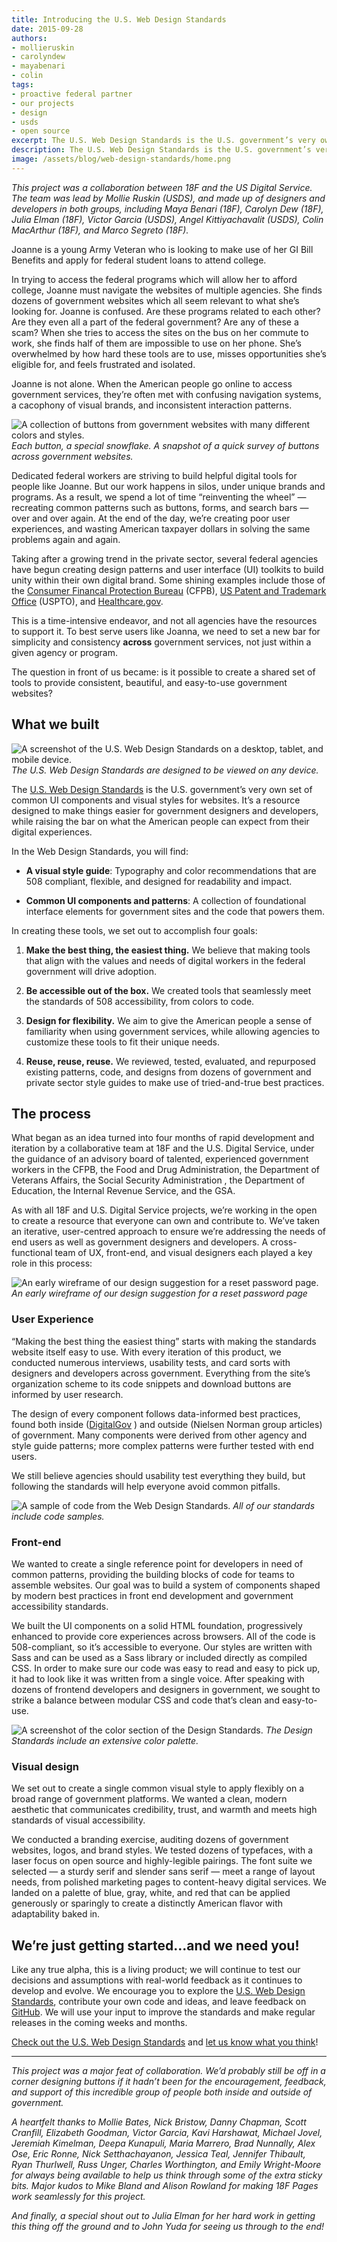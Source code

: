 ```yaml
---
title: Introducing the U.S. Web Design Standards
date: 2015-09-28
authors:
- mollieruskin
- carolyndew
- mayabenari
- colin
tags:
- proactive federal partner
- our projects
- design
- usds
- open source
excerpt: The U.S. Web Design Standards is the U.S. government’s very own set of common UI components and visual styles for websites. It’s a resource designed to make things easier for government designers and developers, while raising the bar on what the American people can expect from their digital experiences.
description: The U.S. Web Design Standards is the U.S. government’s very own set of common UI components and visual styles for websites. It’s a resource designed to make things easier for government designers and developers, while raising the bar on what the American people can expect from their digital experiences.
image: /assets/blog/web-design-standards/home.png
---
```


*This project was a collaboration between 18F and the US Digital
Service. The team was lead by Mollie Ruskin (USDS), and made up of
designers and developers in both groups, including Maya Benari (18F),
Carolyn Dew (18F), Julia Elman (18F), Victor Garcia (USDS), Angel
Kittiyachavalit (USDS), Colin MacArthur (18F), and Marco Segreto (18F).*

Joanne is a young Army Veteran who is looking to make use of her GI Bill
Benefits and apply for federal student loans to attend college.

In trying to access the federal programs which will allow her to afford
college, Joanne must navigate the websites of multiple agencies. She
finds dozens of government websites which all seem relevant to what
she’s looking for. Joanne is confused. Are these programs related to
each other? Are they even all a part of the federal government? Are any
of these a scam? When she tries to access the sites on the bus on her
commute to work, she finds half of them are impossible to use on her
phone. She’s overwhelmed by how hard these tools are to use, misses
opportunities she’s eligible for, and feels frustrated and isolated.

Joanne is not alone. When the American people go online to access
government services, they’re often met with confusing navigation
systems, a cacophony of visual brands, and inconsistent interaction
patterns.

![A collection of buttons from government websites with many different colors and styles.](/assets/blog/web-design-standards/buttons.png)
*Each button, a special snowflake. A snapshot of a quick survey of buttons across government websites.*

Dedicated federal workers are striving to build helpful digital tools
for people like Joanne. But our work happens in silos, under unique
brands and programs. As a result, we spend a lot of time “reinventing
the wheel” — recreating common patterns such as buttons, forms, and
search bars — over and over again. At the end of the day, we’re creating
poor user experiences, and wasting American taxpayer dollars in solving
the same problems again and again.

Taking after a growing trend in the private sector, several federal
agencies have begun creating design patterns and user interface (UI)
toolkits to build unity within their own digital brand. Some shining
examples include those of the [Consumer Financal Protection
Bureau](https://cfpb.github.io/design-manual/) (CFPB), [US Patent and
Trademark Office](http://uspto.github.io/designpatterns/) (USPTO), and
[Healthcare.gov](http://styleguide.healthcare.gov/).

This is a time-intensive endeavor, and not all agencies have the
resources to support it. To best serve users like Joanna, we need to set
a new bar for simplicity and consistency **across** government services,
not just within a given agency or program.

The question in front of us became: is it possible to create a shared
set of tools to provide consistent, beautiful, and easy-to-use
government websites?

## What we built

![A screenshot of the U.S. Web Design Standards on a desktop, tablet,
and mobile device.](/assets/blog/web-design-standards/home.png)
*The U.S. Web Design Standards are designed to be viewed on any
device.*

The [U.S. Web Design
Standards](https://playbook.cio.gov/design)
is the U.S. government’s very own set of common UI components and visual
styles for websites. It’s a resource designed to make things easier for
government designers and developers, while raising the bar on what the
American people can expect from their digital experiences.

In the Web Design Standards, you will find:

-   **A visual style guide**: Typography and color recommendations that are 508 compliant, flexible, and designed for readability and impact.

-   **Common UI components and patterns**: A collection of foundational interface elements for government sites and the code that powers them.

In creating these tools, we set out to accomplish four goals:

1.  **Make the best thing, the easiest thing.** We believe that making tools that align with the values and needs of digital workers in the federal government will drive adoption.

2.  **Be accessible out of the box.** We created tools that seamlessly meet the standards of 508 accessibility, from colors to code.

1.  **Design for flexibility.** We aim to give the American people a sense of familiarity when using government services, while allowing agencies to customize these tools to fit their unique needs.

1.  **Reuse, reuse, reuse.** We reviewed, tested, evaluated, and repurposed existing patterns, code, and designs from dozens of government and private sector style guides to make use of tried-and-true best practices.

## The process

What began as an idea turned into four months of rapid
development and iteration by a collaborative team at 18F and the U.S.
Digital Service, under the guidance of an advisory board of talented,
experienced government workers in the CFPB, the Food and Drug
Administration, the Department of Veterans Affairs, the Social Security
Administration , the Department of Education, the Internal Revenue
Service, and the GSA.

As with all 18F and U.S. Digital Service projects, we’re working in the
open to create a resource that everyone can own and contribute to. We’ve
taken an iterative, user-centred approach to ensure we’re addressing the
needs of end users as well as government designers and developers. A
cross-functional team of UX, front-end, and visual designers each played
a key role in this process:

![An early wireframe of our design suggestion for a reset password
page.](/assets/blog/web-design-standards/wireframe.png)
*An early wireframe of our design suggestion for a reset
password page*

### User Experience

“Making the best thing the easiest thing” starts with making the
standards website itself easy to use. With every iteration of this
product, we conducted numerous interviews, usability tests, and card
sorts with designers and developers across government. Everything from
the site’s organization scheme to its code snippets and download buttons
are informed by user research.

The design of every component follows data-informed best practices,
found both inside ([DigitalGov](https://www.digitalgov.gov/) ) and
outside (Nielsen Norman group articles) of government. Many components
were derived from other agency and style guide patterns; more complex
patterns were further tested with end users.

We still believe agencies should usability test everything they build,
but following the standards will help everyone avoid common pitfalls.

![A sample of code from the Web Design Standards.](/assets/blog/web-design-standards/code.png)
*All of our standards include code samples.*

### Front-end

We wanted to create a single reference point for developers in need of
common patterns, providing the building blocks of code for teams to
assemble websites. Our goal was to build a system of components shaped
by modern best practices in front end development and government
accessibility standards.

We built the UI components on a solid HTML foundation, progressively
enhanced to provide core experiences across browsers. All of the code is
508-compliant, so it’s accessible to everyone. Our styles are written
with Sass and can be used as a Sass library or included directly as
compiled CSS. In order to make sure our code was easy to read and easy
to pick up, it had to look like it was written from a single voice.
After speaking with dozens of frontend developers and designers in
government, we sought to strike a balance between modular CSS and code
that’s clean and easy-to-use.

![A screenshot of the color section of the Design Standards.](/assets/blog/web-design-standards/colors.png)
*The Design Standards include an extensive color palette.*

### Visual design

We set out to create a single common visual style to apply flexibly on a
broad range of government platforms. We wanted a clean, modern aesthetic
that communicates credibility, trust, and warmth and meets high
standards of visual accessibility.

We conducted a branding exercise, auditing dozens of government
websites, logos, and brand styles. We tested dozens of typefaces, with a
laser focus on open source and highly-legible pairings. The font suite
we selected — a sturdy serif and slender sans serif — meet a range of
layout needs, from polished marketing pages to content-heavy digital
services. We landed on a palette of blue, gray, white, and red that can
be applied generously or sparingly to create a distinctly American
flavor with adaptability baked in.

## We’re just getting started...and we need you!

Like any true alpha, this is a living product; we will continue to test
our decisions and assumptions with real-world feedback as it continues
to develop and evolve. We encourage you to explore the [U.S. Web Design
Standards](https://playbook.cio.gov/design), contribute your own code
and ideas, and leave feedback on
[GitHub](https://github.com/18F/web-design-standards). We will use
your input to improve the standards and make regular releases in the
coming weeks and months.

[Check out the U.S. Web Design
Standards](https://playbook.cio.gov/design) and [let us know what you
think](https://github.com/18F/web-design-standards/issues)!

-----------

*This project was a major feat of collaboration. We’d probably still be
off in a corner designing buttons if it hadn’t been for the
encouragement, feedback, and support of this incredible group of people
both inside and outside of government.*

*A heartfelt thanks to Mollie Bates, Nick Bristow, Danny Chapman, Scott
Cranfill, Elizabeth Goodman, Victor Garcia, Kavi Harshawat, Michael Jovel, Jeremiah
Kimelman, Deepa Kunapuli, Maria Marrero, Brad Nunnally, Alex Ose, Eric
Ronne, Nick Setthachayanon, Jessica Teal, Jennifer Thibault, Ryan
Thurlwell, Russ Unger, Charles Worthington, and Emily Wright-Moore for
always being available to help us think through some of the extra sticky
bits. Major kudos to Mike Bland and Alison Rowland for making 18F Pages
work seamlessly for this project.*

*And finally, a special shout out to Julia Elman for her hard work in
getting this thing off the ground and to John Yuda for seeing us through
to the end!*
